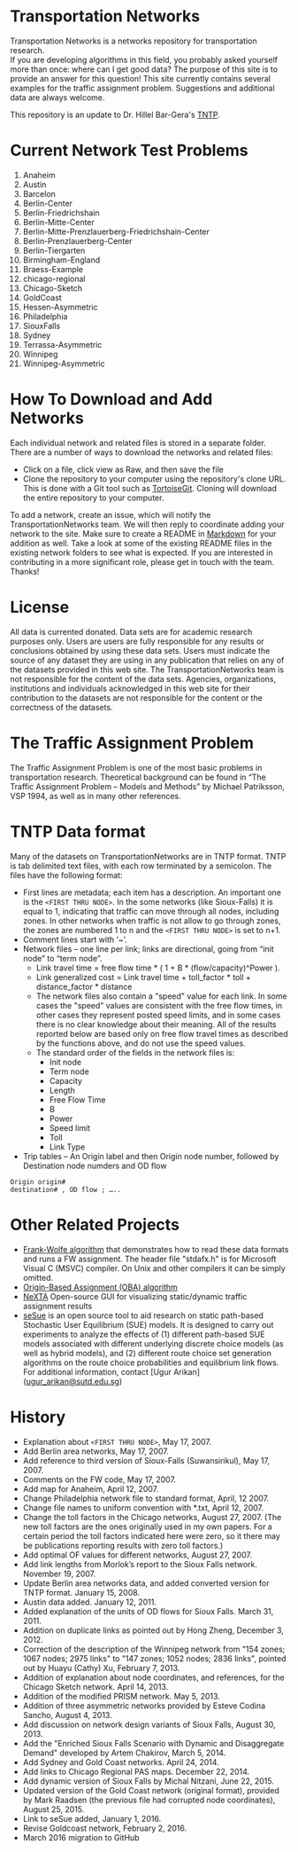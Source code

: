 # Transportation Networks 

Transportation Networks is a networks repository for transportation research.  
If you are developing algorithms in this field, you probably asked yourself 
more than once: where can I get good data?  The purpose of this site is to 
provide an answer for this question! This site currently contains several examples 
for the traffic assignment problem.  Suggestions and additional data are always welcome.

This repository is an update to Dr. Hillel Bar-Gera's [TNTP](http://www.bgu.ac.il/~bargera/tntp).

# Current Network Test Problems

  1. Anaheim
  1. Austin
  1. Barcelon
  1. Berlin-Center
  1. Berlin-Friedrichshain
  1. Berlin-Mitte-Center
  1. Berlin-Mitte-Prenzlauerberg-Friedrichshain-Center
  1. Berlin-Prenzlauerberg-Center
  1. Berlin-Tiergarten
  1. Birmingham-England
  1. Braess-Example
  1. chicago-regional
  1. Chicago-Sketch
  1. GoldCoast
  1. Hessen-Asymmetric
  1. Philadelphia
  1. SiouxFalls
  1. Sydney
  1. Terrassa-Asymmetric
  1. Winnipeg
  1. Winnipeg-Asymmetric

# How To Download and Add Networks  

Each individual network and related files is stored in a separate folder. There
are a number of ways to download the networks and related files:
  - Click on a file, click view as Raw, and then save the file
  - Clone the repository to your computer using the repository's clone URL. This is done with a Git 
      tool such as [TortoiseGit](https://tortoisegit.org).  Cloning will download the
      entire repository to your computer.

To add a network, create an issue, which will notify the TransportationNetworks team.  We will then 
reply to coordinate adding your network to the site.  Make sure to create a README in 
[Markdown](https://guides.github.com/features/mastering-markdown/) for your 
addition as well.  Take a look at some of the existing README files in the existing network folders to see what 
is expected.  If you are interested in contributing in a more significant role, please get in touch with 
the team.  Thanks!
  
# License 

All data is currented donated.  Data sets are for academic research purposes only.  Users are
users are fully responsible for any results or conclusions obtained by using these data sets.
Users must indicate the source of any dataset they are using in any publication that relies 
on any of the datasets provided in this web site.  The TransportationNetworks team is not 
responsible for the content of the data sets. Agencies, organizations, institutions and 
individuals acknowledged in this web site for their contribution to the datasets are not 
responsible for the content or the correctness of the datasets.

# The Traffic Assignment Problem

The Traffic Assignment Problem is one of the most basic problems in transportation research. 
Theoretical background can be found in “The Traffic Assignment Problem – Models and Methods” 
by Michael Patriksson, VSP 1994, as well as in many other references.

# TNTP Data format 
Many of the datasets on TransportationNetworks are in TNTP format.  TNTP is tab delimited text files, 
with each row terminated by a semicolon.  The files have the following format:
 - First lines are metadata; each item has a description.  An important one is the `<FIRST THRU NODE>`. 
   In the some networks (like Sioux-Falls) it is equal to 1, indicating 
   that traffic can move through all nodes, including zones. In other networks when traffic is not 
   allow to go through zones, the zones are numbered 1 to n and the `<FIRST THRU NODE>` is set to n+1.
 - Comment lines start with ‘~’.
 - Network files – one line per link; links are directional, going from “init node” to “term node”.
     - Link travel time = free flow time * ( 1 + B * (flow/capacity)^Power ).
     - Link generalized cost = Link travel time + toll_factor * toll + distance_factor * distance
     - The network files also contain a "speed" value for each link. In some cases the "speed" values 
     are consistent with the free flow times, in other cases they represent posted speed limits, and 
     in some cases there is no clear knowledge about their meaning. All of the results reported below 
     are based only on free flow travel times as described by the functions above, and do not use the speed values.
     - The standard order of the fields in the network files is:
       - Init node
       - Term node
       - Capacity
       - Length
       - Free Flow Time
       - B
       - Power
       - Speed limit
       - Toll
       - Link Type
 - Trip tables – An Origin label and then Origin node number, followed by Destination node numders and OD flow 

```
Origin origin#
destination# , OD flow ; …..
```

# Other Related Projects 

 - [Frank-Wolfe algorithm](http://www.bgu.ac.il/~bargera/tntp/FW.zip) that demonstrates how to read these 
   data formats and runs a FW assignment.  The header file "stdafx.h" is for Microsoft Visual C (MSVC) compiler. On 
   Unix and other compilers it can be simply omitted.
 - [Origin-Based Assignment (OBA) algorithm](http://www.openchannelsoftware.org/projects/Origin-Based_Assignment/)
 - [NeXTA](https://code.google.com/archive/p/nexta/) Open-source GUI for visualizing static/dynamic traffic assignment results
 - [seSue](http://people.sutd.edu.sg/~ugur_arikan/seSue/) is an open source tool to aid research on static path-based 
   Stochastic User Equilibrium (SUE) models. It is designed to carry out experiments to analyze the effects of 
   (1) different path-based SUE models associated with different underlying discrete choice models 
   (as well as hybrid models), and (2) different route choice set generation algorithms on the route choice 
   probabilities and equilibrium link flows. For additional information, contact [Ugur Arikan] (ugur_arikan@sutd.edu.sg)

# History

 - Explanation about `<FIRST THRU NODE>`, May 17, 2007.
 - Add Berlin area networks, May 17, 2007.
 - Add reference to third version of Sioux-Falls (Suwansirikul), May 17, 2007.
 - Comments on the FW code, May 17, 2007.
 - Add map for Anaheim, April 12, 2007.
 - Change Philadelphia network file to standard format, April, 12 2007.
 - Change file names to uniform convention with *.txt, April 12, 2007.
 - Change the toll factors in the Chicago networks, August 27, 2007. (The new toll factors are the ones originally used in my own papers. For a certain period the toll factors indicated here were zero, so it there may be publications reporting results with zero toll factors.)
 - Add optimal OF values for different networks, August 27, 2007.
 - Add link lengths from Morlok’s report to the Sioux Falls network. November 19, 2007.
 - Update Berlin area networks data, and added converted version for TNTP format. January 15, 2008.
 - Austin data added. January 12, 2011.
 - Added explanation of the units of OD flows for Sioux Falls. March 31, 2011.
 - Addition on duplicate links as pointed out by Hong Zheng, December 3, 2012.
 - Correction of the description of the Winnipeg network from "154 zones; 1067 nodes; 2975 links" to "147 zones; 1052 nodes; 2836 links", pointed out by Huayu (Cathy) Xu, February 7, 2013.
 - Addition of explanation about node coordinates, and references, for the Chicago Sketch network. April 14, 2013.
 - Addition of the modified PRISM network. May 5, 2013.
 - Addition of three asymmetric networks provided by Esteve Codina Sancho, August 4, 2013.
 - Add discussion on network design variants of Sioux Falls, August 30, 2013.
 - Add the "Enriched Sioux Falls Scenario with Dynamic and Disaggregate Demand" developed by Artem Chakirov, March 5, 2014.
 - Add Sydney and Gold Coast networks. April 24, 2014.
 - Add links to Chicago Regional PAS maps. December 22, 2014.
 - Add dynamic version of Sioux Falls by Michal Nitzani, June 22, 2015.
 - Updated version of the Gold Coast network (original format), provided by Mark Raadsen (the previous file had corrupted node coordinates), August 25, 2015.
 - Link to seSue added, January 1, 2016.
 - Revise Goldcoast network, February 2, 2016.
 - March 2016 migration to GitHub
 
